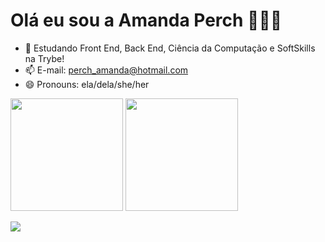 # Olá eu sou a Amanda Perch 👧🇧🇷

- 🌱 Estudando Front End, Back End, Ciência da Computação e SoftSkills na Trybe!
- 📫 E-mail: perch_amanda@hotmail.com
- 😄 Pronouns: ela/dela/she/her

<div align="left">  
  <img height="180em" src="https://github-readme-stats.vercel.app/api?username=amandaperch&show_icons=false&theme=radical&include_all_commits=true&count_private=true"/>
   <img height="180em" src="https://github-readme-stats.vercel.app/api/top-langs/?username=amandaperch&layout=compact&langs_count=7&theme=radical"/>
 </div>
 
<a href="https://www.linkedin.com/in/amanda-perch-b83997b0/" target="_blank"><img src="https://img.shields.io/badge/-LinkedIn-%230077B5?style=for-the-badge&logo=linkedin&logoColor=white" target="_blank"></a> 

  
